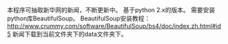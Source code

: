 本程序可抽取新华网的新闻，不断更新中。
基于python 2.x的版本。
需要安装python库BeautifulSoup。
BeautifulSoup安装教程：
  http://www.crummy.com/software/BeautifulSoup/bs4/doc/index.zh.html#id5
新闻下载到当前文件夹下的data文件夹下。
